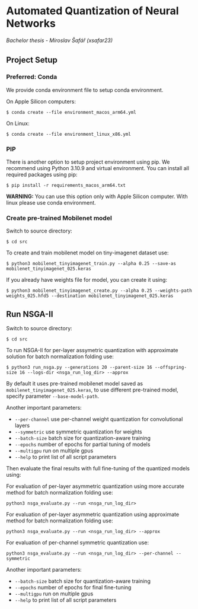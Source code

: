 # Automated Quantization of Neural Networks

###### Bachelor thesis - Miroslav Šafář (xsafar23)

## Project Setup

### Preferred: Conda

We provide conda environment file to setup conda environment.

On Apple Silicon computers:

```shell
$ conda create --file environment_macos_arm64.yml
```

On Linux:

```shell
$ conda create --file environment_linux_x86.yml
```

### PIP

There is another option to setup project environment using pip.
We recommend using Python 3.10.9 and virtual environment. You can install all required packages using pip:

```shell
$ pip install -r requirements_macos_arm64.txt
```

**WARNING:** You can use this option only with Apple Silicon computer. With linux please use conda environment.

### Create pre-trained Mobilenet model

Switch to source directory:

```shell
$ cd src
```

To create and train mobilenet model on tiny-imagenet dataset use:

```shell
$ python3 mobilenet_tinyimagenet_train.py --alpha 0.25 --save-as mobilenet_tinyimagenet_025.keras
```

If you already have weights file for model, you can create it using:

```shell
$ python3 mobilenet_tinyimagenet_create.py --alpha 0.25 --weights-path weights_025.hfd5 --destination mobilenet_tinyimagenet_025.keras
```

## Run NSGA-II

Switch to source directory:

```shell
$ cd src
```

To run NSGA-II for per-layer assymetric quantization with approximate solution for batch normalization folding use:

```shell
$ python3 run_nsga.py --generations 20 --parent-size 16 --offspring-size 16 --logs-dir <nsga_run_log_dir> --approx
```

By default it uses pre-trained mobilenet model saved as `mobilenet_tinyimagenet_025.keras`,
to use different pre-trained model, specify parameter `--base-model-path`.

Another important parameters:

- `--per-channel` use per-channel weight quantization for convolutional layers
- `--symmetric` use symmetric quantization for weights
- `--batch-size` batch size for quantization-aware training
- `--epochs` number of epochs for partial tuning of models
- `--multigpu` run on multiple gpus
- `--help` to print list of all script parameters

Then evaluate the final results with full fine-tuning of the quantized models using:

For evaluation of per-layer asymmetric quantization using more accurate method for batch normalization folding use:

```shell
python3 nsga_evaluate.py --run <nsga_run_log_dir>
```

For evaluation of per-layer asymmetric quantization using approximate method for batch normalization folding use:

```shell
python3 nsga_evaluate.py --run <nsga_run_log_dir> --approx
```

For evaluation of per-channel symmetric quantization use:

```shell
python3 nsga_evaluate.py --run <nsga_run_log_dir> --per-channel --symmetric
```

Another important parameters:

- `--batch-size` batch size for quantization-aware training
- `--epochs` number of epochs for final fine-tuning
- `--multigpu` run on multiple gpus
- `--help` to print list of all script parameters
